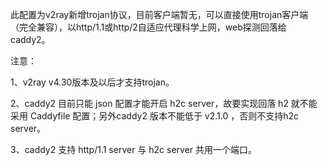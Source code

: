 此配置为v2ray新增trojan协议，目前客户端暂无，可以直接使用trojan客户端（完全兼容），以http/1.1或http/2自适应代理科学上网，web探测回落给caddy2。

注意：

1、v2ray v4.30版本及以后才支持trojan。

2、caddy2 目前只能 json 配置才能开启 h2c server，故要实现回落 h2 就不能采用 Caddyfile 配置；另外caddy2 版本不能低于 v2.1.0 ，否则不支持h2c server。

3、caddy2 支持 http/1.1 server 与 h2c server 共用一个端口。
